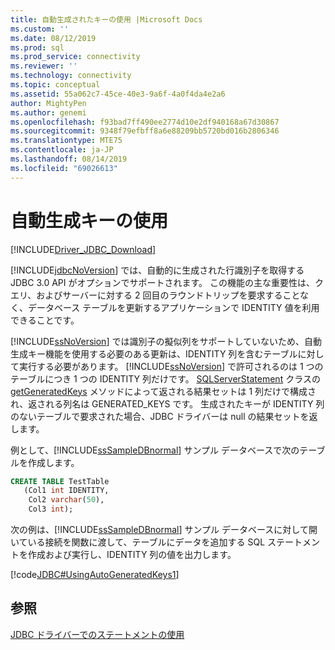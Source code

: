 ```yaml
---
title: 自動生成されたキーの使用 |Microsoft Docs
ms.custom: ''
ms.date: 08/12/2019
ms.prod: sql
ms.prod_service: connectivity
ms.reviewer: ''
ms.technology: connectivity
ms.topic: conceptual
ms.assetid: 55a062c7-45ce-40e3-9a6f-4a0f4da4e2a6
author: MightyPen
ms.author: genemi
ms.openlocfilehash: f93bad7ff490ee2774d10e2df940168a67d30867
ms.sourcegitcommit: 9348f79efbff8a6e88209bb5720bd016b2806346
ms.translationtype: MTE75
ms.contentlocale: ja-JP
ms.lasthandoff: 08/14/2019
ms.locfileid: "69026613"
---
```

# <a name="using-auto-generated-keys"></a>自動生成キーの使用

[!INCLUDE[Driver_JDBC_Download](../../includes/driver_jdbc_download.md)]

[!INCLUDE[jdbcNoVersion](../../includes/jdbcnoversion_md.md)] では、自動的に生成された行識別子を取得する JDBC 3.0 API がオプションでサポートされます。 この機能の主な重要性は、クエリ、およびサーバーに対する 2 回目のラウンドトリップを要求することなく、データベース テーブルを更新するアプリケーションで IDENTITY 値を利用できることです。

[!INCLUDE[ssNoVersion](../../includes/ssnoversion-md.md)] では識別子の擬似列をサポートしていないため、自動生成キー機能を使用する必要のある更新は、IDENTITY 列を含むテーブルに対して実行する必要があります。 [!INCLUDE[ssNoVersion](../../includes/ssnoversion-md.md)] で許可されるのは 1 つのテーブルにつき 1 つの IDENTITY 列だけです。 [SQLServerStatement](../../connect/jdbc/reference/sqlserverstatement-class.md) クラスの [getGeneratedKeys](../../connect/jdbc/reference/getgeneratedkeys-method-sqlserverstatement.md) メソッドによって返される結果セットは 1 列だけで構成され、返される列名は GENERATED_KEYS です。 生成されたキーが IDENTITY 列のないテーブルで要求された場合、JDBC ドライバーは null の結果セットを返します。

例として、[!INCLUDE[ssSampleDBnormal](../../includes/sssampledbnormal_md.md)] サンプル データベースで次のテーブルを作成します。

```sql
CREATE TABLE TestTable
   (Col1 int IDENTITY,
    Col2 varchar(50),
    Col3 int);  
```

次の例は、[!INCLUDE[ssSampleDBnormal](../../includes/sssampledbnormal_md.md)] サンプル データベースに対して開いている接続を関数に渡して、テーブルにデータを追加する SQL ステートメントを作成および実行し、IDENTITY 列の値を出力します。

[!code[JDBC#UsingAutoGeneratedKeys1](../../connect/jdbc/codesnippet/Java/using-auto-generated-keys_1.java)]

## <a name="see-also"></a>参照

[JDBC ドライバーでのステートメントの使用](../../connect/jdbc/using-statements-with-the-jdbc-driver.md)
